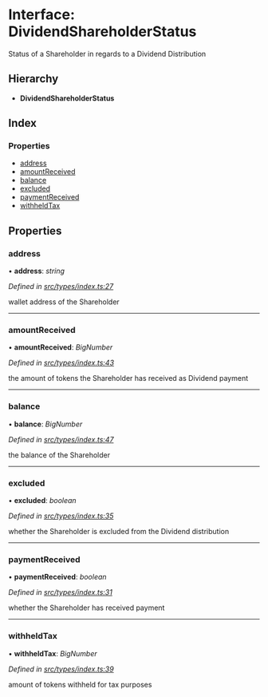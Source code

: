 # Interface: DividendShareholderStatus

Status of a Shareholder in regards to a Dividend Distribution

## Hierarchy

- **DividendShareholderStatus**

## Index

### Properties

- [address](_types_index_.dividendshareholderstatus.md#address)
- [amountReceived](_types_index_.dividendshareholderstatus.md#amountreceived)
- [balance](_types_index_.dividendshareholderstatus.md#balance)
- [excluded](_types_index_.dividendshareholderstatus.md#excluded)
- [paymentReceived](_types_index_.dividendshareholderstatus.md#paymentreceived)
- [withheldTax](_types_index_.dividendshareholderstatus.md#withheldtax)

## Properties

### address

• **address**: _string_

_Defined in [src/types/index.ts:27](https://github.com/PolymathNetwork/polymath-sdk/blob/660aba8/src/types/index.ts#L27)_

wallet address of the Shareholder

---

### amountReceived

• **amountReceived**: _BigNumber_

_Defined in [src/types/index.ts:43](https://github.com/PolymathNetwork/polymath-sdk/blob/660aba8/src/types/index.ts#L43)_

the amount of tokens the Shareholder has received as Dividend payment

---

### balance

• **balance**: _BigNumber_

_Defined in [src/types/index.ts:47](https://github.com/PolymathNetwork/polymath-sdk/blob/660aba8/src/types/index.ts#L47)_

the balance of the Shareholder

---

### excluded

• **excluded**: _boolean_

_Defined in [src/types/index.ts:35](https://github.com/PolymathNetwork/polymath-sdk/blob/660aba8/src/types/index.ts#L35)_

whether the Shareholder is excluded from the Dividend distribution

---

### paymentReceived

• **paymentReceived**: _boolean_

_Defined in [src/types/index.ts:31](https://github.com/PolymathNetwork/polymath-sdk/blob/660aba8/src/types/index.ts#L31)_

whether the Shareholder has received payment

---

### withheldTax

• **withheldTax**: _BigNumber_

_Defined in [src/types/index.ts:39](https://github.com/PolymathNetwork/polymath-sdk/blob/660aba8/src/types/index.ts#L39)_

amount of tokens withheld for tax purposes

